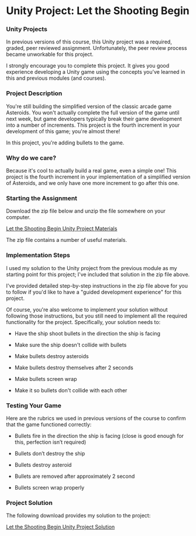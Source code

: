 # Unity Project: Let the Shooting Begin

### Unity Projects

In previous versions of this course, this Unity project was a required, graded, peer reviewed assignment. Unfortunately, the peer review process became unworkable for this project.  

I strongly encourage you to complete this project. It gives you good experience developing a Unity game using the concepts you’ve learned in this and previous modules (and courses).

### Project Description  

You're still building the simplified version of the classic arcade game Asteroids. You won't actually complete the full version of the game until next week, but game developers typically break their game development into a number of increments. This project is the fourth increment in your development of this game; you're almost there!

In this project, you're adding bullets to the game.  

### Why do we care?

Because it's cool to actually build a real game, even a simple one! This project is the fourth increment in your implementation of a simplified version of Asteroids, and we only have one more increment to go after this one.

### Starting the Assignment  

Download the zip file below and unzip the file somewhere on your computer.

[Let the Shooting Begin Unity Project Materials](https://d3c33hcgiwev3.cloudfront.net/EbEO20rbRyqxDttK25cq_g_a208845ae9a54afb8d3a2923435d8cf1_5-Let-the-Shooting-Begin-Unity-Project-Materials.zip?Expires=1643155200&Signature=cpUfy4TbbHv5tdgPNKVs3F~z4xN8Xm8SbDwWdODstulKwswxRhV0UbKq0omPhOKc5s~fOg2~XAbtFElnu5ju1KU82j0XXGqzlyq6kgsIfCSoaHSt7GRzlvtA68MIuwWmcncQxv8jaiLa~ffeSOg70syIi3zp1DQoHVtQmRX0CPI_&Key-Pair-Id=APKAJLTNE6QMUY6HBC5A)

The zip file contains a number of useful materials. 

### Implementation Steps

I used my solution to the Unity project from the previous module as my starting point for this project; I've included that solution in the zip file above.

I've provided detailed step-by-step instructions in the zip file above for you to follow if you'd like to have a "guided development experience" for this project.

Of course, you're also welcome to implement your solution without following those instructions, but you still need to implement all the required functionality for the project. Specifically, your solution needs to:

 - Have the ship shoot bullets in the direction the ship is facing

 - Make sure the ship doesn't collide with bullets

 - Make bullets destroy asteroids

 - Make bullets destroy themselves after 2 seconds

 - Make bullets screen wrap

 - Make it so bullets don't collide with each other

### Testing Your Game

Here are the rubrics we used in previous versions of the course to confirm that the game functioned correctly:

 - Bullets fire in the direction the ship is facing (close is good enough for this, perfection isn’t required)  

 - Bullets don’t destroy the ship

 - Bullets destroy asteroid

 - Bullets are removed after approximately 2 second

 - Bullets screen wrap properly

### Project Solution

The following download provides my solution to the project:

[Let the Shooting Begin Unity Project Solution](https://d3c33hcgiwev3.cloudfront.net/DD-mjtVsR5G_po7VbOeRvg_aa05c345143e4a529d9785e800ce48f1_5-Let-the-Shooting-Begin-Unity-Project-Solution.zip?Expires=1643155200&Signature=bAE4UTKlYFZqiBz8Z-5tydk9SnNV0briouaALXsFj9WQWlnDPPZgdgHHLEBTxOoxzBqofegKmnH58t7jBHs125GI~X10~EfunXZ73q8evUF8i2tNbZX2DKfwTqtZaz3M1gPn6MN6VF0NI6vcepNxaXDe~bI2WtaMeHkN8li2KyE_&Key-Pair-Id=APKAJLTNE6QMUY6HBC5A)
